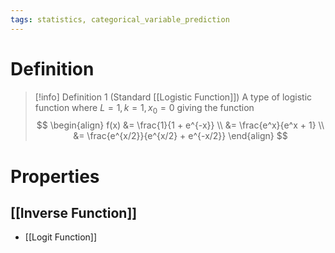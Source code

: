 ```yaml
---
tags: statistics, categorical_variable_prediction
---
```


# Definition

> [!info] Definition 1 (Standard [[Logistic Function]])
> A type of logistic function where $L = 1, k = 1, x_0 = 0$ giving the function
> $$
> \begin{align}
> f(x) &= \frac{1}{1 + e^{-x}} \\
> &= \frac{e^x}{e^x + 1} \\
> &= \frac{e^{x/2}}{e^{x/2} + e^{-x/2}}
> \end{align}
> $$

# Properties
## [[Inverse Function]]
- [[Logit Function]]